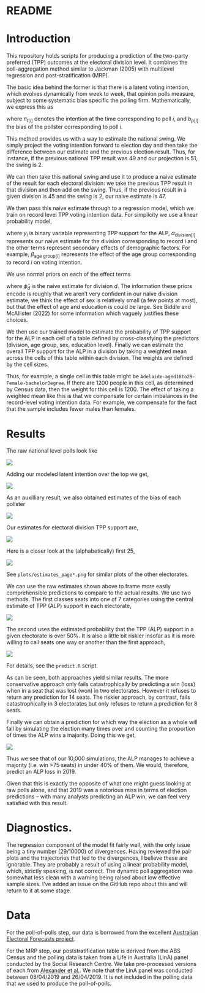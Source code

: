 # README

# Introduction

This repository holds scripts for producing a prediction of the
two-party preferred (TPP) outcomes at the electoral division level. It
combines the poll-aggregation method similar to Jackman (2005) with
multilevel regression and post-stratification (MRP).

The basic idea behind the former is that there is a latent voting
intention, which evolves dynamically from week to week, that opinion
polls measure, subject to some systematic bias specific the polling
firm. Mathematically, we express this as

where $\pi_{t[i]}$ denotes the intention at the time corresponding to
poll $i$, and $b_{p[i]}$ the bias of the pollster corresponding to poll
$i$.

This method provides us with a way to estimate the national swing. We
simply project the voting intention forward to election day and then
take the difference between our estimate and the previous election
result. Thus, for instance, if the previous national TPP result was 49
and our projection is 51, the swing is 2.

We can then take this national swing and use it to produce a naive
estimate of the result for each electoral division: we take the previous
TPP result in that division and then add on the swing. Thus, if the
previous result in a given division is 45 and the swing is 2, our naive
estimate is 47.

We then pass this naive estimate through to a regression model, which we
train on record level TPP voting intention data. For simplicity we use a
linear probability model,

where $y_i$ is binary variable representing TPP support for the ALP,
$\alpha_{\text{division}[i]}$ represents our naive estimate for the
division corresponding to record $i$ and the other terms represent
secondary effects of demographic factors. For example,
$\beta_{\text{age group}[i]}$ represents the effect of the age group
corresponding to record $i$ on voting intention.

We use normal priors on each of the effect terms

where $\tilde \phi_d$ is the naive estimate for division $d$. The
information these priors encode is roughly that we aren’t very confident
in our naive division estimate, we think the effect of sex is relatively
small (a few points at most), but that the effect of age and education
is could be large. See Biddle and McAllister (2022) for some information
which vaguely justifies these choices.

We then use our trained model to estimate the probability of TPP support
for the ALP in each cell of a table defined by cross-classfying the
predictors (division, age group, sex, education level). Finally we can
estimate the overall TPP support for the ALP in a division by taking a
weighted mean across the cells of this table within each division. The
weights are defined by the cell sizes.

Thus, for example, a single cell in this table might be
`Adelaide-aged18to29-Female-bachelorDegree`. If there are 1200 people in
this cell, as determined by Census data, then the weight for this cell
is 1200. The effect of taking a weighted mean like this is that we
compensate for certain imbalances in the record-level voting intention
data. For example, we compensate for the fact that the sample includes
fewer males than females.

# Results

The raw national level polls look like

<img src="plots/polls.png" data-fig-align="center" />

Adding our modeled latent intention over the top we get,

<img src="plots/tpp_walk.png" data-fig-align="center" />

As an auxilliary result, we also obtained estimates of the bias of each
pollster

<img src="plots/tpp_bias.png" data-fig-align="center" />

Our estimates for electoral division TPP support are,

<img src="plots/estimates.png" data-fig-align="center" />

Here is a closer look at the (alphabetically) first 25,

<img src="plots/estimates_page1.png" data-fig-align="center" />

See `plots/estimates_page*.png` for similar plots of the other
electorates.

We can use the raw estimates shown above to frame more easily
comprehensible predictions to compare to the actual results. We use two
methods. The first classes seats into one of 7 categories using the
central estimate of TPP (ALP) support in each electorate,

![](README_files/figure-commonmark/unnamed-chunk-6-1.png)

The second uses the estimated probability that the TPP (ALP) support in
a given electorate is over 50%. It is also a little bit riskier insofar
as it is more willing to call seats one way or another than the first
approach,

![](README_files/figure-commonmark/unnamed-chunk-7-1.png)

For details, see the `predict.R` script.

As can be seen, both approaches yield similar results. The more
conservative approach only fails catastrophically by predicting a win
(loss) when in a seat that was lost (won) in two electorates. However it
refuses to return any prediction for 14 seats. The riskier approach, by
contrast, fails catastrophically in 3 electorates but only refuses to
return a prediction for 8 seats.

Finally we can obtain a prediction for which way the election as a whole
will fall by simulating the election many times over and counting the
proportion of times the ALP wins a majority. Doing this we get,

![](README_files/figure-commonmark/unnamed-chunk-8-1.png)

Thus we see that of our 10,000 simulations, the ALP manages to achieve a
majority (i.e. win \>75 seats) in under 40% of them. We would,
therefore, predict an ALP loss in 2019.

Given that this is exactly the opposite of what one might guess looking
at raw polls alone, and that 2019 was a notorious miss in terms of
election predictions – with many analysts predicting an ALP win, we can
feel very satisfied with this result.

# Diagnostics.

The regression component of the model fit fairly well, with the only
issue being a tiny number (29/10000) of divergences. Having reviewed the
pair plots and the trajectories that led to the divergences, I believe
these are ignorable. They are probably a result of using a linear
probability model, which, strictly speaking, is not correct. The dynamic
poll aggregation was somewhat less clean with a warning being raised
about low effective sample sizes. I’ve added an issue on the GitHub repo
about this and will return to it at some stage.

# Data

For the poll-of-polls step, our data is borrowed from the excellent
[Australian Electoral Forecasts
project](https://github.com/d-j-hirst/aus-polling-analyser).

For the MRP step, our poststratification table is derived from the ABS
Census and the polling data is taken from a Life in Australia (LinA)
panel conducted by the Social Research Centre. We take pre-processed
versions of each from [Alexander et
al.](https://github.com/RohanAlexander/ForecastingMultiDistrictElections).
We note that the LinA panel was conducted between 08/04/2019 and
26/04/2019. It is not included in the polling data that we used to
produce the poll-of-polls.
